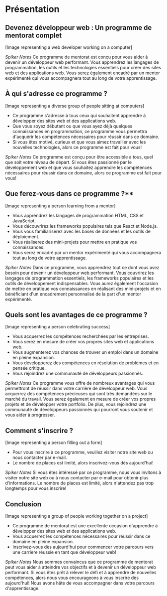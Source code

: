 # Présentation 

## Devenez développeur web : Un programme de mentorat complet

[Image representing a web developer working on a computer]

*Spiker Notes*
Ce programme de mentorat est conçu pour vous aider à devenir un développeur web performant. Vous apprendrez les langages de programmation, les outils et les technologies essentiels pour créer des sites web et des applications web. Vous serez également encadré par un mentor expérimenté qui vous accompagnera tout au long de votre apprentissage.

## À qui s'adresse ce programme ?

[Image representing a diverse group of people sitting at computers]

* Ce programme s'adresse à tous ceux qui souhaitent apprendre à développer des sites web et des applications web.
* Que vous soyez débutant ou que vous ayez déjà quelques connaissances en programmation, ce programme vous permettra d'acquérir les compétences nécessaires pour réussir dans ce domaine.
* Si vous êtes motivé, curieux et que vous aimez travailler avec les nouvelles technologies, alors ce programme est fait pour vous!

*Spiker Notes*
Ce programme est conçu pour être accessible à tous, quel que soit votre niveau de départ. Si vous êtes passionné par le développement web et que vous souhaitez apprendre les compétences nécessaires pour réussir dans ce domaine, alors ce programme est fait pour vous!

## Que ferez-vous dans ce programme ?**

[Image representing a person learning from a mentor]

* Vous apprendrez les langages de programmation HTML, CSS et JavaScript.
* Vous découvrirez les frameworks populaires tels que React et Node.js.
* Vous vous familiariserez avec les bases de données et les outils de déploiement.
* Vous réaliserez des mini-projets pour mettre en pratique vos connaissances.
* Vous serez encadré par un mentor expérimenté qui vous accompagnera tout au long de votre apprentissage.

*Spiker Notes*
Dans ce programme, vous apprendrez tout ce dont vous avez besoin pour devenir un développeur web performant. Vous couvrirez les langages de programmation essentiels, les frameworks populaires et les outils de développement indispensables. Vous aurez également l'occasion de mettre en pratique vos connaissances en réalisant des mini-projets et en bénéficiant d'un encadrement personnalisé de la part d'un mentor expérimenté.

## Quels sont les avantages de ce programme ?

[Image representing a person celebrating success]

* Vous acquerrez les compétences recherchées par les entreprises.
* Vous serez en mesure de créer vos propres sites web et applications web.
* Vous augmenterez vos chances de trouver un emploi dans un domaine en pleine expansion.
* Vous développerez des compétences en résolution de problèmes et en pensée critique.
* Vous rejoindrez une communauté de développeurs passionnés.

*Spiker Notes*
Ce programme vous offre de nombreux avantages qui vous permettront de réussir dans votre carrière de développeur web. Vous acquerrez des compétences précieuses qui sont très demandées sur le marché du travail. Vous serez également en mesure de créer vos propres projets et de développer votre portfolio. De plus, vous rejoindrez une communauté de développeurs passionnés qui pourront vous soutenir et vous aider à progresser.

## Comment s'inscrire ?

[Image representing a person filling out a form]

* Pour vous inscrire à ce programme, veuillez visiter notre site web ou nous contacter par e-mail.
* Le nombre de places est limité, alors inscrivez-vous dès aujourd'hui!

*Spiker Notes*
Si vous êtes intéressé par ce programme, nous vous invitons à visiter notre site web ou à nous contacter par e-mail pour obtenir plus d'informations. Le nombre de places est limité, alors n'attendez pas trop longtemps pour vous inscrire!

## Conclusion

[Image representing a group of people working together on a project]

* Ce programme de mentorat est une excellente occasion d'apprendre à développer des sites web et des applications web.
* Vous acquerrez les compétences nécessaires pour réussir dans ce domaine en pleine expansion.
* Inscrivez-vous dès aujourd'hui pour commencer votre parcours vers une carrière réussie en tant que développeur web!

*Spiker Notes*
Nous sommes convaincus que ce programme de mentorat peut vous aider à atteindre vos objectifs et à devenir un développeur web performant. Si vous êtes prêt à relever le défi et à apprendre de nouvelles compétences, alors nous vous encourageons à vous inscrire dès aujourd'hui! Nous avons hâte de vous accompagner dans votre parcours d'apprentissage.